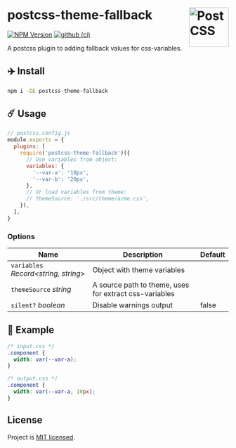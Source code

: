 # postcss-theme-fallback [<img src="https://postcss.github.io/postcss/logo.svg" alt="PostCSS" width="90" height="90" align="right">][postcss]

[![NPM Version][npm-img]][npm-url] [![github (ci)][github-ci]][github-ci]

A postcss plugin to adding fallback values for css-variables.

## ✈️ Install

```sh
npm i -DE postcss-theme-fallback
```

## ☄️ Usage

```js
// postcss.config.js
module.exports = {
  plugins: [
    require('postcss-theme-fallback')({
      // Use variables from object:
      variables: {
        '--var-a': '10px',
        '--var-b': '20px',
      },
      // Or load variables from theme:
      // themeSource: './src/theme/acme.css',
    }),
  ],
}
```

### Options

| Name                                                              | Description                                            | Default |
|-------------------------------------------------------------------|--------------------------------------------------------|---------|
| `variables` *Record<string, string>*                              | Object with theme variables                            |         |
| `themeSource` *string* | A source path to theme, uses for extract css-variables |         |
| `silent?` *boolean*                                               | Disable warnings output                                | false   |

## 🌈 Example

```css
/* input.css */
.component {
  width: var(--var-a);
}

/* output.css */
.component {
  width: var(--var-a, 10px);
}
```

## License

Project is [MIT licensed](https://github.com/yarastqt/postcss-theme-fallback/blob/master/LICENSE.md).

[npm-img]: https://img.shields.io/npm/v/postcss-theme-fallback.svg
[npm-url]: https://www.npmjs.com/package/postcss-theme-fallback
[github-ci]: https://github.com/yarastqt/postcss-theme-fallback/workflows/ci/badge.svg?branch=master
[PostCSS]: https://github.com/postcss/postcss
